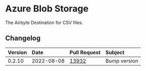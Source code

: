 # Azure Blob Storage

The Airbyte Destination for CSV files.

## Changelog

| Version | Date       | Pull Request                                             | Subject      |
| :------ | :--------- | :------------------------------------------------------- | :----------- |
| 0.2.10  | 2022-08-08 | [13932](https://github.com/airbytehq/airbyte/pull/13932) | Bump version |
